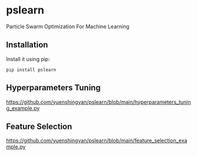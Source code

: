 # pslearn
Particle Swarm Optimization For Machine Learning

Installation
------------

Install it using pip:

    pip install pslearn

Hyperparameters Tuning
----------------

https://github.com/yuenshingyan/pslearn/blob/main/hyperparameters_tuning_example.py


Feature Selection
-------------------------

https://github.com/yuenshingyan/pslearn/blob/main/feature_selection_example.py
